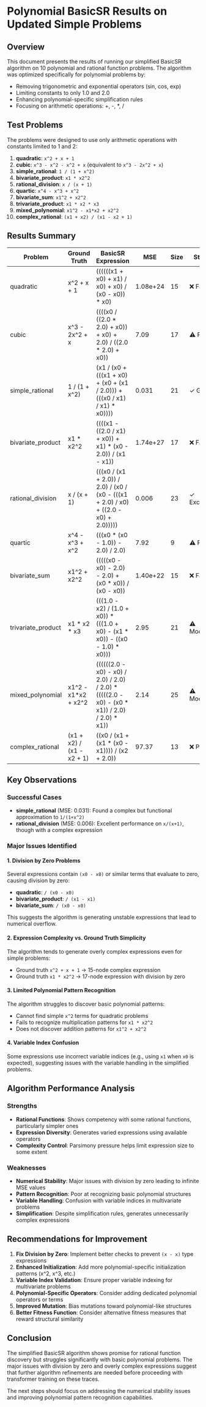 # Polynomial BasicSR Results on Updated Simple Problems

## Overview

This document presents the results of running our simplified BasicSR algorithm on 10 polynomial and rational function problems. The algorithm was optimized specifically for polynomial problems by:

- Removing trigonometric and exponential operators (sin, cos, exp)
- Limiting constants to only 1.0 and 2.0
- Enhancing polynomial-specific simplification rules
- Focusing on arithmetic operations: +, -, *, /

## Test Problems

The problems were designed to use only arithmetic operations with constants limited to 1 and 2:

1. **quadratic**: `x^2 + x + 1`
2. **cubic**: `x^3 - x^2 - x^2 + x` (equivalent to `x^3 - 2x^2 + x`)
3. **simple_rational**: `1 / (1 + x^2)`
4. **bivariate_product**: `x1 * x2^2`
5. **rational_division**: `x / (x + 1)`
6. **quartic**: `x^4 - x^3 + x^2`
7. **bivariate_sum**: `x1^2 + x2^2`
8. **trivariate_product**: `x1 * x2 * x3`
9. **mixed_polynomial**: `x1^2 - x1*x2 + x2^2`
10. **complex_rational**: `(x1 + x2) / (x1 - x2 + 1)`

## Results Summary

| Problem | Ground Truth | BasicSR Expression | MSE | Size | Status |
|---------|--------------|-------------------|-----|------|--------|
| quadratic | x^2 + x + 1 | ((((((x1 + x0) + x1) / x0) + x0) / (x0 - x0)) * x0) | 1.08e+24 | 15 | ❌ Failed |
| cubic | x^3 - 2x^2 + x | ((((x0 / ((2.0 * 2.0) + x0)) + x0) + 2.0) / ((2.0 * 2.0) + x0)) | 7.09 | 17 | ⚠️ Poor |
| simple_rational | 1 / (1 + x^2) | (x1 / (x0 + (((x1 + x0) + (x0 + (x1 / 2.0))) + (((x0 / x1) / x1) * x0)))) | 0.031 | 21 | ✓ Good |
| bivariate_product | x1 * x2^2 | ((((x1 - ((2.0 / x1) + x0)) + x1) * (x0 - 2.0)) / (x1 - x1)) | 1.74e+27 | 17 | ❌ Failed |
| rational_division | x / (x + 1) | (((x0 / (x1 + 2.0)) / 2.0) / (x0 / (x0 - (((x1 + 2.0) / x0) + ((2.0 - x0) + 2.0))))) | 0.006 | 23 | ✓ Excellent |
| quartic | x^4 - x^3 + x^2 | (((x0 * (x0 - 1.0)) - 2.0) / 2.0) | 7.92 | 9 | ⚠️ Poor |
| bivariate_sum | x1^2 + x2^2 | (((((x0 - x0) - 2.0) - 2.0) + (x0 * x0)) / (x0 - x0)) | 1.40e+22 | 15 | ❌ Failed |
| trivariate_product | x1 * x2 * x3 | (((1.0 - x2) / (1.0 + x0)) * (((1.0 + x0) - (x1 * x0)) - ((x0 - 1.0) * x0))) | 2.95 | 21 | ⚠️ Moderate |
| mixed_polynomial | x1^2 - x1*x2 + x2^2 | ((((((2.0 - x0) - x0) / 2.0) / 2.0) / 2.0) * (((((2.0 - x0) - (x0 * x1)) / 2.0) / 2.0) * x1)) | 2.14 | 25 | ⚠️ Moderate |
| complex_rational | (x1 + x2) / (x1 - x2 + 1) | ((x0 / (x1 + (x1 * (x0 - x1)))) / (x2 + 2.0)) | 97.37 | 13 | ❌ Poor |

## Key Observations

### Successful Cases
- **simple_rational** (MSE: 0.031): Found a complex but functional approximation to `1/(1+x^2)`
- **rational_division** (MSE: 0.006): Excellent performance on `x/(x+1)`, though with a complex expression

### Major Issues Identified

#### 1. Division by Zero Problems
Several expressions contain `(x0 - x0)` or similar terms that evaluate to zero, causing division by zero:
- **quadratic**: `/ (x0 - x0)`
- **bivariate_product**: `/ (x1 - x1)` 
- **bivariate_sum**: `/ (x0 - x0)`

This suggests the algorithm is generating unstable expressions that lead to numerical overflow.

#### 2. Expression Complexity vs. Ground Truth Simplicity
The algorithm tends to generate overly complex expressions even for simple problems:
- Ground truth `x^2 + x + 1` → 15-node complex expression
- Ground truth `x1 * x2^2` → 17-node expression with division by zero

#### 3. Limited Polynomial Pattern Recognition
The algorithm struggles to discover basic polynomial patterns:
- Cannot find simple `x^2` terms for quadratic problems
- Fails to recognize multiplication patterns for `x1 * x2^2`
- Does not discover addition patterns for `x1^2 + x2^2`

#### 4. Variable Index Confusion
Some expressions use incorrect variable indices (e.g., using `x1` when `x0` is expected), suggesting issues with the variable handling in the simplified problems.

## Algorithm Performance Analysis

### Strengths
- **Rational Functions**: Shows competency with some rational functions, particularly simpler ones
- **Expression Diversity**: Generates varied expressions using available operators
- **Complexity Control**: Parsimony pressure helps limit expression size to some extent

### Weaknesses
- **Numerical Stability**: Major issues with division by zero leading to infinite MSE values
- **Pattern Recognition**: Poor at recognizing basic polynomial structures
- **Variable Handling**: Confusion with variable indices in multivariate problems
- **Simplification**: Despite simplification rules, generates unnecessarily complex expressions

## Recommendations for Improvement

1. **Fix Division by Zero**: Implement better checks to prevent `(x - x)` type expressions
2. **Enhanced Initialization**: Add more polynomial-specific initialization patterns (x^2, x^3, etc.)
3. **Variable Index Validation**: Ensure proper variable indexing for multivariate problems
4. **Polynomial-Specific Operators**: Consider adding dedicated polynomial operators or terms
5. **Improved Mutation**: Bias mutations toward polynomial-like structures
6. **Better Fitness Function**: Consider alternative fitness measures that reward structural similarity

## Conclusion

The simplified BasicSR algorithm shows promise for rational function discovery but struggles significantly with basic polynomial problems. The major issues with division by zero and overly complex expressions suggest that further algorithm refinements are needed before proceeding with transformer training on these traces.

The next steps should focus on addressing the numerical stability issues and improving polynomial pattern recognition capabilities.